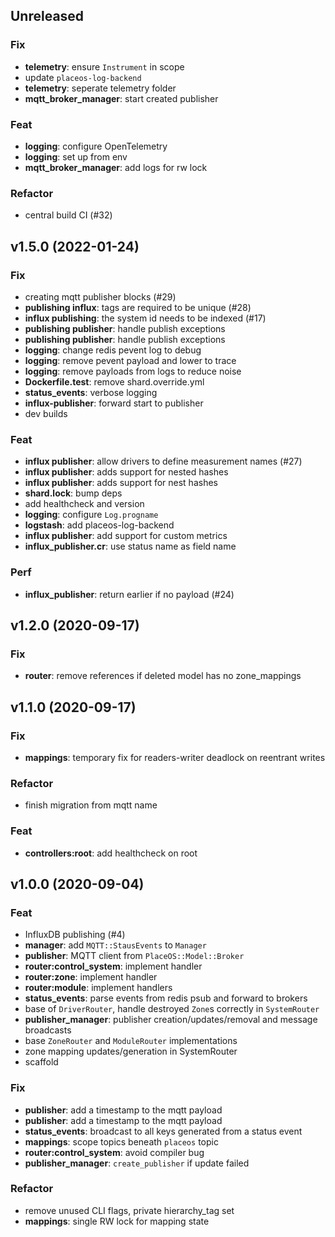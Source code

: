 ## Unreleased

### Fix

- **telemetry**: ensure `Instrument` in scope
- update `placeos-log-backend`
- **telemetry**: seperate telemetry folder
- **mqtt_broker_manager**: start created publisher

### Feat

- **logging**: configure OpenTelemetry
- **logging**: set up from env
- **mqtt_broker_manager**: add logs for rw lock

### Refactor

- central build CI (#32)

## v1.5.0 (2022-01-24)

### Fix

- creating mqtt publisher blocks (#29)
- **publishing influx**: tags are required to be unique (#28)
- **influx publishing**: the system id needs to be indexed (#17)
- **publishing publisher**: handle publish exceptions
- **publishing publisher**: handle publish exceptions
- **logging**: change redis pevent log to debug
- **logging**: remove pevent payload and lower to trace
- **logging**: remove payloads from logs to reduce noise
- **Dockerfile.test**: remove shard.override.yml
- **status_events**: verbose logging
- **influx-publisher**: forward start to publisher
- dev builds

### Feat

- **influx publisher**: allow drivers to define measurement names (#27)
- **influx publisher**: adds support for nested hashes
- **influx publisher**: adds support for nest hashes
- **shard.lock**: bump deps
- add healthcheck and version
- **logging**: configure `Log.progname`
- **logstash**: add placeos-log-backend
- **influx publisher**: add support for custom metrics
- **influx_publisher.cr**: use status name as field name

### Perf

- **influx_publisher**: return earlier if no payload (#24)

## v1.2.0 (2020-09-17)

### Fix

- **router**: remove references if deleted model has no zone_mappings

## v1.1.0 (2020-09-17)

### Fix

- **mappings**: temporary fix for readers-writer deadlock on reentrant writes

### Refactor

- finish migration from mqtt name

### Feat

- **controllers:root**: add healthcheck on root

## v1.0.0 (2020-09-04)

### Feat

- InfluxDB publishing (#4)
- **manager**: add `MQTT::StausEvents` to `Manager`
- **publisher**: MQTT client from `PlaceOS::Model::Broker`
- **router:control_system**: implement handler
- **router:zone**: implement handler
- **router:module**: implement handlers
- **status_events**: parse events from redis psub and forward to brokers
- base of `DriverRouter`, handle destroyed `Zone`s correctly in `SystemRouter`
- **publisher_manager**: publisher creation/updates/removal and message broadcasts
- base `ZoneRouter` and `ModuleRouter` implementations
- zone mapping updates/generation in SystemRouter
- scaffold

### Fix

- **publisher**: add a timestamp to the mqtt payload
- **publisher**: add a timestamp to the mqtt payload
- **status_events**: broadcast to all keys generated from a status event
- **mappings**: scope topics beneath `placeos` topic
- **router:control_system**: avoid compiler bug
- **publisher_manager**: `create_publisher` if update failed

### Refactor

- remove unused CLI flags, private hierarchy_tag set
- **mappings**: single RW lock for mapping state
